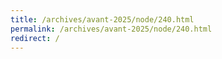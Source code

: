 ```yaml
---
title: /archives/avant-2025/node/240.html
permalink: /archives/avant-2025/node/240.html
redirect: /
---
```

